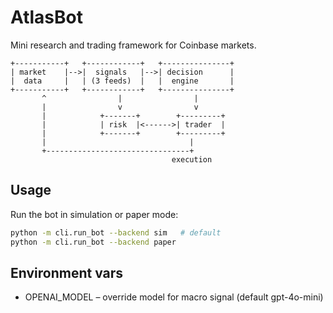 # AtlasBot

Mini research and trading framework for Coinbase markets.

```
+-----------+   +------------+   +---------------+
| market    |-->|  signals   |-->| decision      |
|  data     |   | (3 feeds)  |   |  engine       |
+-----------+   +------------+   +---------------+
       ^                |                |
       |                v                v
       |            +-------+        +---------+
       |            | risk  |<------>| trader  |
       |            +-------+        +---------+
       |                                |
       +--------------------------------+
                                    execution
```

## Usage

Run the bot in simulation or paper mode:

```bash
python -m cli.run_bot --backend sim   # default
python -m cli.run_bot --backend paper
```

## Environment vars

* OPENAI_MODEL – override model for macro signal (default gpt-4o-mini)
